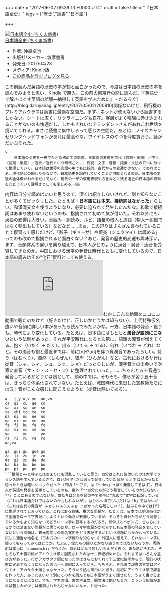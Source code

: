 
+++
date = "2017-06-02 09:39:13 +0000 UTC"
draft = false
title = "『日本語全史』"
tags = ["歴史","読書","日本語"]

+++
<div class="hatena-asin-detail"><a href="http://www.amazon.co.jp/exec/obidos/ASIN/B071XVMG7K/bestylesnet-22/"><img src="https://images-fe.ssl-images-amazon.com/images/I/41cTc1dzp%2BL._SL160_.jpg" class="hatena-asin-detail-image" alt="日本語全史 (ちくま新書)" title="日本語全史 (ちくま新書)"/></a><div class="hatena-asin-detail-info"><a href="http://www.amazon.co.jp/exec/obidos/ASIN/B071XVMG7K/bestylesnet-22/">日本語全史 (ちくま新書)</a><ul><li><span class="hatena-asin-detail-label">作者:</span> 沖森卓也</li><li><span class="hatena-asin-detail-label">出版社/メーカー:</span> 筑摩書房</li><li><span class="hatena-asin-detail-label">発売日:</span> 2017/04/28</li><li><span class="hatena-asin-detail-label">メディア:</span> Kindle版</li><li><a href="http://d.hatena.ne.jp/asin/B071XVMG7K/bestylesnet-22" target="_blank">この商品を含むブログを見る</a></li></ul></div><div class="hatena-asin-detail-foot"></div></div>この前読んだ英語の歴史の本が割と面白かったので、今度は日本語の歴史の本を読んでみようと思い、Kindle で購入。この前の東京行の間に読んだ。[『英語史で解きほぐす英語の誤解―納得して英語を学ぶために』 - だるろぐ](http://blog.daruyanagi.jp/entry/2017/05/02/200810)関係ないけど、飛行機のプレミアムクラスは読書に最適な空間だ。まず、ネットが使えないから読書するしかない。シートは広く、リクライニングも自在。客層がよく喧騒に巻き込まれることがないのも快適だし、しかもきれいなアテンダントさんがあれこれ世話を焼いてくれる。まさに読書に集中しろって感じの空間だ。あとは、ノイズキャンセリングヘッドフォンがあれば最高やな。ワイヤレスのやつを今度買おう。話がだいぶそれた。

    >
        日本語の全史を一冊でたどる初めての新書。日本語の変遷を古代（前期・後期）／中世（前期・後期）／近世／近代という時代ごとに、総説・文字・音韻・語彙・文法の五つに分けて整理していく。日本語は世界の言語の中でも比較的、古代からの変遷が少ない。であればこそ、現代語との関わりのなかで、日本語史を記述していくことが可能となるのだ。日本語の変遷の全体像がわかるだけでなく、現代の一部の慣用表現や方言などに残る過去の日本語の痕跡をたどっていく謎解きとしても楽しめる一冊。

    
内容は自分で読めばいいと思うので、深くは紹介しないけれど、割と知らないことが多くてビックリした。たとえば「**日本語には本来、接続詞はなかった**」らしい。和漢混交文を使うようになり、必要に迫られて発生したんだな。和歌で接続詞はあまり使わないというのも、指摘されて初めて気が付いた。それ以外にも、漢語の影響は大きい。音読み・訓読み、ルビ、語彙の借入と造語（輸入一辺倒ではなく輸出もしている）などなど……まぁ、この辺りはさんざん言われていることで復習って感じだけど、「餃子（ギョーザ）や焼売（シュウマイ）は読める」ってのも改めて指摘されると面白くない？あと、発音の歴史的変遷も興味深い。まず、音韻体系の違いを乗り越えて、日本人がどのように漢音・呉音・唐音を受容してきたのか。中国における漢字の発音は時代とともに変化しているので、日本語の読みはその“化石”資料としても使える。<iframe width="312" height="176" src="http://ext.nicovideo.jp/thumb/nm28081322" scrolling="no" style="border:solid 1px #ccc;" frameborder="0"><a href="http://www.nicovideo.jp/watch/nm28081322">1　誰が日本人に漢字の読みを教えたか</a></iframe>むかしこんな動画をニコニコ動画で観たのだけど（好きだけど、正しいかどうかは知らない）、上代特殊仮名遣いや音韻に詳しい本があったら読んでみたいかな。一方、日本語の発音・綴りも、時代により変化している。たとえば、日本語にはもともと**濁音が語頭にこない**という法則があった。それが平安時代になると次第に、語頭の濁音が増えてくる。抱く（いだく → だく）、出る（いでる → でる）、何れ（いづれ → どれ）など。その濁音も割と最近までは、前に[n]や[m]を伴う鼻濁音であったらしい。侍り（はむべり）、自然（しんぜん）、彼岸（ひんがん）など。古代におけるサ行は拗音（シャ、シィ、シュ、シェ、ショ）だったらしいが、漢字音との出会いで次第に直音（サ・シ・ス・セ・ソ）に整理されていった。……ちゃんと五十音通り発音しているかどうかは別として、頭の中では。そもそも、僕らが習う五十音は、きっちり体系化されていない。たとえば、戦国時代に来日した宣教師たちには五十音がこんな感じに聞こえたようだ（拗音は除いてある）。
```
a	i,y	u,v	ye	uo,vo
ca	qi	cu	qe	co
sa	xi	su	xe	so
ta	chi	tcu	te	to
na	ni	nu	ne	no
ma	mi	mu	me	mo
fa	fi	hu	fe	fo
ma	mi	mu	me	mo
ya		yu		yo
ra	ri	ru	re	ro
ua,va

ga	gui	gu	gue	go
za	ji	zu	je	zo
da	gi	zu	de	do
ba	bi	bu	be	bo
pa	pi	pu	pe	po
```整然と――と呼ぶにはあまりにも混乱していると思う。自分はこれに気付いたのは大学でフランス語を学んでいるときで、自分が[す]だと思って発音していた音が[su]ではなかったと悟ったときは軽いショックだった（日頃「～です」は「～des」っぽく発音してるはず）。日本人が英語の発音を苦手としているのも、案外「**自分たちがどう発音しているのか知らない**」ことにあるのではないか。僕たちは発音を頭の中で勝手に“丸めて”文字に転記している（これは日本語だけではないのかもしれないが）。はひふへほで[ふ]だけは「h」ではないが（これは古代の発音が ふぁふぃふふぇふぉ っぽかった名残らしい？）、脳みその中では[f]に整理されてしまっている。これはある意味、重大な問題だ。たとえば、日本では明治時代から国語をローマ字表記にしようという動きが散発しているが、そもそも自分たちがどう発音しているかもよく知らないでどうローマ字に転写するのだろう。訓令式とヘボン式、どちらにするかでは済まない問題だと思うのだが。ローマ字表記がかならずしも日本語の発音を表していないという問題は、観光客向けの地名案内をどう表記するかという問題にもかかわっている。試しに適当な地名を（日本式のローマ字綴りを知らない）外国人に伝えて、それをローマ字に綴ってもらってみてはどうか。たぶん、僕たちの綴りとかなり違うのではないだろうか。周防町は本当に「suoumachi」だろうか。自分はかなり怪しいもんだと思う。また話がそれた。そもそも五十音の段がアイウエオ順に固定されたのは十二世紀初めから。それまではいろんな並び方があった。行がアカサタナ順になったのはさらにおくれて十三世紀後半からで、現行の状態に定着するようになったのは十七世紀に入ってから。もちろん、それまで辞書の言葉はアイウエオ・アカサタナ順じゃなかった。そういう話も面白いと思う。最初にアイウエオ順で辞書を作った人、あったまいい！別にこの本を読んでも日本語がうまく話せたり、うまく書けるようになることはない。でも、学生の頃、古文や漢文、国文法に飽いたとき、こういう知識があれば苦しみが少しは緩和されたんじゃないかなぁ、と思った。


